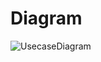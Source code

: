 # Diagram

![UsecaseDiagram](https://github.com/JayeshPatil47/MiniProject_template/blob/4166959c5c094fcde1ec2037db654031a8602655/MiniProject_C/2_Architecture/Employment-Management-System-Architecture.png)
